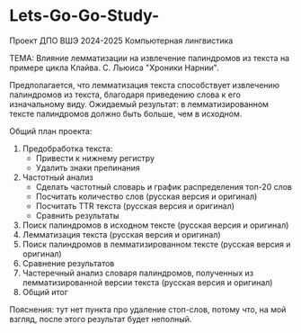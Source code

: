 # Lets-Go-Go-Study-
Проект ДПО ВШЭ 2024-2025 Компьютерная лингвистика

ТЕМА: Влияние лемматизации на извлечение палиндромов из текста на примере цикла Клайва. С. Льюиса "Хроники Нарнии".

Предполагается, что лемматизация текста способствует извлечению палиндромов из текста, благодаря приведению слова к его изначальному виду. 
Ожидаемый результат: в лемматизированном тексте палиндромов должно быть больше, чем в исходном. 

Общий план проекта:
1. Предобработка текста:
	- Привести к нижнему регистру
	- Удалить знаки препинания
2. Частотный анализ
   	- Сделать частотный словарь и график распределения топ-20 слов
	- Посчитать количество слов (русская версия и оригинал)
	- Посчитать TTR текста (русская версия и оригинал)
	- Сравнить результаты
4. Поиск палиндромов в исходном тексте (русская версия и оригинал)
5. Лемматизация текста (русская версия и оригинал)
6. Поиск палиндромов в лемматизированном тексте (русская версия и оригинал)
7. Сравнение результатов
8. Частеречный анализ словаря палиндромов, полученных из лемматизированной версии текста (русская версия и оригинал)
9. Общий итог

Пояснения: тут нет пункта про удаление стоп-слов, потому что, на мой взгляд, после этого результат будет неполный.
